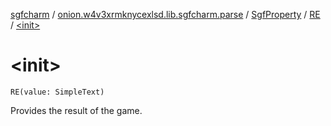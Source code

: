 [sgfcharm](../../../index.md) / [onion.w4v3xrmknycexlsd.lib.sgfcharm.parse](../../index.md) / [SgfProperty](../index.md) / [RE](index.md) / [&lt;init&gt;](./-init-.md)

# &lt;init&gt;

`RE(value: SimpleText)`

Provides the result of the game.

